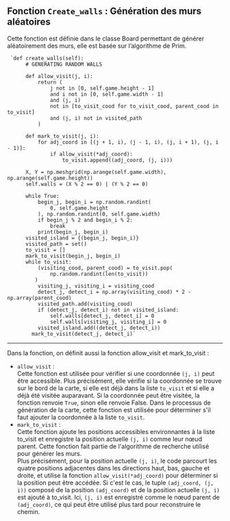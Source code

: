 ## Fonction `Create_walls` : Génération des murs aléatoires

Cette fonction est définie dans le classe Board permettant de générer aléatoirement des murs, elle est basée sur l’algorithme de Prim.  

     `def create_walls(self):
          # GENERATING RANDOM WALLS

          def allow_visit(j, i):
              return (
                  j not in [0, self.game.height - 1]
                  and i not in [0, self.game.width - 1]
                  and (j, i)
                  not in [to_visit_cood for to_visit_cood, parent_cood in to_visit]
                  and (j, i) not in visited_path
              )

          def mark_to_visit(j, i):
              for adj_coord in [(j + 1, i), (j - 1, i), (j, i + 1), (j, i - 1)]:
                  if allow_visit(*adj_coord):
                      to_visit.append((adj_coord, (j, i)))

          X, Y = np.meshgrid(np.arange(self.game.width), np.arange(self.game.height))
          self.walls = (X % 2 == 0) | (Y % 2 == 0)

          while True:
              begin_j, begin_i = np.random.randint(
                  0, self.game.height
              ), np.random.randint(0, self.game.width)
              if begin_j % 2 and begin_i % 2:
                  break
              print(begin_j, begin_i)
          visited_island = {(begin_j, begin_i)}
          visited_path = set()
          to_visit = []
          mark_to_visit(begin_j, begin_i)
          while to_visit:
              (visiting_cood, parent_cood) = to_visit.pop(
                  np.random.randint(len(to_visit))
             )
              visiting_j, visiting_i = visiting_cood
              detect_j, detect_i = np.array(visiting_cood) * 2 - np.array(parent_cood)
              visited_path.add(visiting_cood)
              if (detect_j, detect_i) not in visited_island:
                  self.walls[detect_j, detect_i] = 0
                  self.walls[visiting_j, visiting_i] = 0
              visited_island.add((detect_j, detect_i))
            mark_to_visit(detect_j, detect_i)`
***
Dans la fonction, on définit aussi la fonction allow_visit et mark_to_visit :
- `allow_visit` :   
Cette fonction est utilisée pour vérifier si une coordonnée `(j, i)` peut être accessible. Plus précisément, elle vérifie si la coordonnée se trouve sur le bord de la carte, si elle est déjà dans la liste `to_visit` et si elle a déjà été visitée auparavant. Si la coordonnée peut être visitée, la fonction renvoie `True`, sinon elle renvoie False. Dans le processus de génération de la carte, cette fonction est utilisée pour déterminer s'il faut ajouter la coordonnée à la liste `to_visit`.
- `mark_to_visit` :  
Cette fonction ajoute les positions accessibles environnantes à la liste to_visit et enregistre la position actuelle `(j, i)` comme leur nœud parent. Cette fonction fait partie de l'algorithme de recherche utilisé pour générer les murs.  
Plus précisément, pour la position actuelle `(j, i)`, le code parcourt les quatre positions adjacentes dans les directions haut, bas, gauche et droite, et utilise la fonction `allow_visit(*adj_coord)` pour déterminer si la position peut être accédée. Si c'est le cas, le tuple `(adj_coord, (j, i))` composé de la position `(adj_coord)` et de la position actuelle `(j, i)` est ajouté à to_visit. Ici, `(j, i)` est enregistré comme le nœud parent de `(adj_coord)`, ce qui peut être utilisé plus tard pour reconstruire le chemin.
